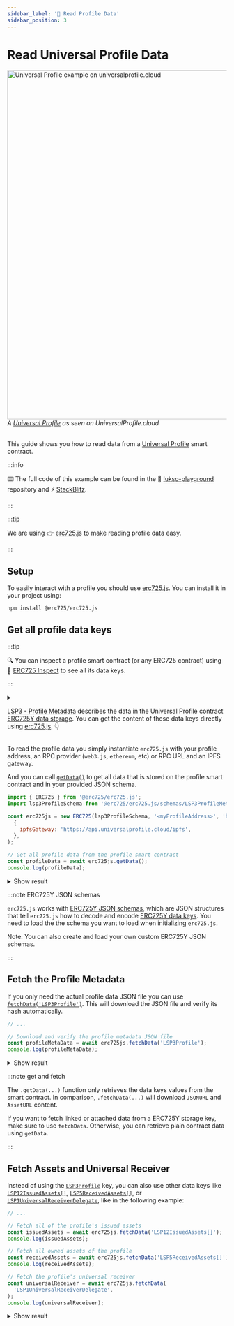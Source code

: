 ```yaml
---
sidebar_label: '📒 Read Profile Data'
sidebar_position: 3
---
```


# Read Universal Profile Data

<div style={{textAlign: 'center', color: 'grey'}}>
  <img
    src={require('/img/learn/up_view.png').default}
    alt="Universal Profile example on universalprofile.cloud"
    width="800"
  />
<br/>
<i>A <a href="https://wallet.universalprofile.cloud/0x6979474Ecb890a8EFE37daB2b9b66b32127237f7">Universal Profile</a> as seen on UniversalProfile.cloud</i>
<br /><br />
</div>

This guide shows you how to read data from a [Universal Profile](../../standards/universal-profile/introduction.md) smart contract.

:::info

⌨️ The full code of this example can be found in the 👾 [lukso-playground](https://github.com/lukso-network/lukso-playground/blob/main/get-profile-data) repository and ⚡️ [StackBlitz](https://stackblitz.com/github/lukso-network/lukso-playground?file=get-profile-data%2Fget-data-keys.js).

:::

:::tip

We are using 👉 [erc725.js](../../tools/erc725js/getting-started/) to make reading profile data easy.

:::

## Setup

To easily interact with a profile you should use [erc725.js](https://npmjs.com/package/@erc725/erc725.js). You can install it in your project using:

```shell
npm install @erc725/erc725.js
```

## Get all profile data keys

:::tip

🔍 You can inspect a profile smart contract (or any ERC725 contract) using 🔎 [ERC725 Inspect](https://erc725-inspect.lukso.tech/inspector) to see all its data keys.

:::

<details>
<summary>

[LSP3 - Profile Metadata](../../standards/universal-profile/lsp3-profile-metadata) describes the data in the Universal Profile contract [ERC725Y data storage](../../standards/lsp-background/erc725#erc725y-generic-data-keyvalue-store). You can get the content of these data keys directly using [erc725.js](../../tools/erc725js/classes/ERC725#getdata). 👇

</summary>

<div>

- `SupportedStandards:LSP3Profile` allows you to verify that this ERC725Y contract contains LSP3UniversalProfile data keys.
- `LSP3Profile` contains the JSON file with profile descriptions and images.
- `LSP12IssuedAssets[]` contains assets the profile issued.
- `LSP5ReceivedAssets[]` contains assets the profile received.
- `LSP1UniversalReceiverDelegate` contains the address of the [Universal Receiver Delegate smart contract](../../standards/generic-standards/lsp1-universal-receiver/).

</div>
</details>

To read the profile data you simply instantiate `erc725.js` with your profile address, an RPC provider (`web3.js`, `ethereum`, etc) or RPC URL and an IPFS gateway.

And you can call [`getData()`](../../tools/erc725js/classes/ERC725.md#getdata) to get all data that is stored on the profile smart contract and in your provided JSON schema.

<!-- prettier-ignore-start -->

```js
import { ERC725 } from '@erc725/erc725.js';
import lsp3ProfileSchema from '@erc725/erc725.js/schemas/LSP3ProfileMetadata.json' assert { type: 'json' };

const erc725js = new ERC725(lsp3ProfileSchema, '<myProfileAddress>', 'https://rpc.testnet.lukso.gateway.fm',
  {
    ipfsGateway: 'https://api.universalprofile.cloud/ipfs',
  },
);

// Get all profile data from the profile smart contract
const profileData = await erc725js.getData();
console.log(profileData);
```

<!-- prettier-ignore-end -->

<details>
    <summary>Show result</summary>

```js
[
  {
    key: '0xeafec4d89fa9619884b600005ef83ad9559033e6e941db7d7c495acdce616347',
    name: 'SupportedStandards:LSP3Profile',
    value: '0x5ef83ad9',
  },
  {
    key: '0x5ef83ad9559033e6e941db7d7c495acdce616347d28e90c7ce47cbfcfcad3bc5',
    name: 'LSP3Profile',
    value: {
      hashFunction: 'keccak256(utf8)',
      hash: '0x9b54d921f8365353667cabc331aa0c1dd42f173a6b7d871f7d94ac2cf226eafa',
      url: 'ipfs://QmaXQSZFoUPM43kND6EUPSnJF7NjpkW9LwW6J9vRki5QDh',
    },
  },
  {
    key: '0x7c8c3416d6cda87cd42c71ea1843df28ac4850354f988d55ee2eaa47b6dc05cd',
    name: 'LSP12IssuedAssets[]',
    value: [],
  },
  {
    key: '0x6460ee3c0aac563ccbf76d6e1d07bada78e3a9514e6382b736ed3f478ab7b90b',
    name: 'LSP5ReceivedAssets[]',
    value: [
      '0x5a44c7c0E47d1BeCEF166874Cd0b1be8f4090f64',
      '0x303aE9B19ee9B6FDa8c710b7F74b0582bbCC7b81',
      '0x2Bc3bfFf67094B4416623bDe626fd5f904b590d1',
      '0x48e37a167A3eE426389dc6E1Dc2d440E86C3737F',
      '0xDB9183ddA773285d5A4C5b1067A78c9F64Fb26E6',
      '0x778b47Bd998A5D0cc645Ff0c548096ea50628C83',
    ],
  },
  {
    key: '0x0cfc51aec37c55a4d0b1a65c6255c4bf2fbdf6277f3cc0730c45b828b6db8b47',
    name: 'LSP1UniversalReceiverDelegate',
    value: '0x0000000000F49F9818D746b4b999A9E449F675bb',
  },
];
```

</details>

:::note ERC725Y JSON schemas

`erc725.js` works with [ERC725Y JSON schemas](../../standards/generic-standards/lsp2-json-schema), which are JSON structures that tell `erc725.js` how to decode and encode [ERC725Y data keys](../../standards/lsp-background/erc725#erc725y-generic-data-keyvalue-store). You need to load the the schema you want to load when initializing `erc725.js`.

Note: You can also create and load your own custom ERC725Y JSON schemas.

:::

## Fetch the Profile Metadata

If you only need the actual profile data JSON file you can use [`fetchData('LSP3Profile')`](../../tools/erc725js/classes/ERC725.md#fetchdata). This will download the JSON file and verify its hash automatically.

```js
// ...

// Download and verify the profile metadata JSON file
const profileMetaData = await erc725js.fetchData('LSP3Profile');
console.log(profileMetaData);
```

<details>
    <summary>Show result</summary>

```js
{
  "key": "0x5ef83ad9559033e6e941db7d7c495acdce616347d28e90c7ce47cbfcfcad3bc5",
  "name": "LSP3Profile",
  "value": {
    "LSP3Profile": {
      "name": "johann",
      "description": "I'm a 40 y-old dad of 3. Technology enthusiast, skater, guitarist but mostly curious.",
      "tags": [
        "profile"
      ],
      "links": [
        {
          "title": "...",
          "url": "..."
        },
        ...
      ],
      "profileImage": [
        {
          "width": 1512,
          "height": 1998,
          "hashFunction": "keccak256(bytes)",
          "hash": "0x...",
          "url": "ipfs://..."
        },
        ...
      ],
      "backgroundImage": [
        {
          "width": 1512,
          "height": 1998,
          "hashFunction": "keccak256(bytes)",
          "hash": "0x...",
          "url": "ipfs://..."
        },
        ...
      ]
    }
  }
}
```

</details>

:::note get and fetch

The `.getData(...)` function only retrieves the data keys values from the smart contract. In comparison, `.fetchData(...)` will download `JSONURL` and `AssetURL` content.

If you want to fetch linked or attached data from a ERC725Y storage key, make sure to use `fetchData`. Otherwise, you can retrieve plain contract data using `getData`.

:::

## Fetch Assets and Universal Receiver

Instead of using the [`LSP3Profile`](../../standards/universal-profile/lsp3-profile-metadata) key, you can also use other data keys like [`LSP12IssuedAssets[]`](../../standards/universal-profile/lsp12-issued-assets), [`LSP5ReceivedAssets[]`](../../standards/universal-profile/lsp5-received-assets), or [`LSP1UniversalReceiverDelegate`](../../standards/generic-standards/lsp1-universal-receiver-delegate), like in the following example:

```js
// ...

// Fetch all of the profile's issued assets
const issuedAssets = await erc725js.fetchData('LSP12IssuedAssets[]');
console.log(issuedAssets);

// Fetch all owned assets of the profile
const receivedAssets = await erc725js.fetchData('LSP5ReceivedAssets[]');
console.log(receivedAssets);

// Fetch the profile's universal receiver
const universalReceiver = await erc725js.fetchData(
  'LSP1UniversalReceiverDelegate',
);
console.log(universalReceiver);
```

<!-- prettier-ignore-end -->

<details>
    <summary>Show result</summary>

```js
// Issued Assets (empty, no current assets)
{
  key: '0x7c8c3416d6cda87cd42c71ea1843df28ac4850354f988d55ee2eaa47b6dc05cd',
  name: 'LSP12IssuedAssets[]',
  value: []
}

// Owned Assets (six individual assets)
{
  key: '0x6460ee3c0aac563ccbf76d6e1d07bada78e3a9514e6382b736ed3f478ab7b90b',
  name: 'LSP5ReceivedAssets[]',
  value: [
    '0x5a44c7c0E47d1BeCEF166874Cd0b1be8f4090f64',
    '0x303aE9B19ee9B6FDa8c710b7F74b0582bbCC7b81',
    '0x2Bc3bfFf67094B4416623bDe626fd5f904b590d1',
    '0x48e37a167A3eE426389dc6E1Dc2d440E86C3737F',
    '0xDB9183ddA773285d5A4C5b1067A78c9F64Fb26E6',
    '0x778b47Bd998A5D0cc645Ff0c548096ea50628C83'
  ]
}

// Universal Receiver Delegate Address
{
  key: '0x0cfc51aec37c55a4d0b1a65c6255c4bf2fbdf6277f3cc0730c45b828b6db8b47',
  name: 'LSP1UniversalReceiverDelegate',
  value: '0x0000000000F49F9818D746b4b999A9E449F675bb'
}
```

</details>
